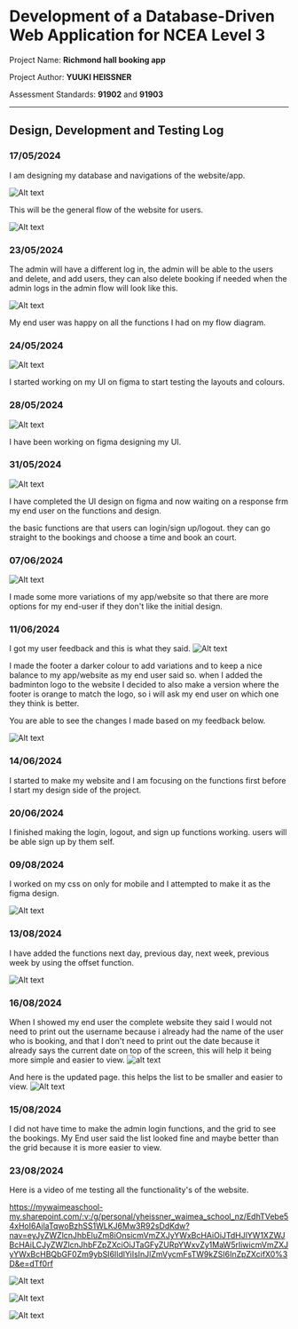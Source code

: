 # Development of a Database-Driven Web Application for NCEA Level 3

Project Name: **Richmond hall booking app**

Project Author: **YUUKI HEISSNER**

Assessment Standards: **91902** and **91903**


-------------------------------------------------

## Design, Development and Testing Log

### 17/05/2024

I am designing my database and navigations of the website/app.  

![Alt text](images/db.png)


This will be the general flow of the website for users. 

![Alt text](images/flow.png)

### 23/05/2024

The admin will have a different log in, the admin will be able to the users and delete, and add users, they can also delete booking if needed when the admin logs in the admin flow will look like this. 

![Alt text](images/admin-flow.png)

My end user was happy on all the functions I had on my flow diagram. 

### 24/05/2024

![Alt text](images/first-figma.png)

I started working on my UI on figma to start testing the layouts and colours. 

>

### 28/05/2024

![Alt text](images/second-figma.png)

I have been working on figma designing my UI. 

### 31/05/2024

![Alt text](images/complete-figma.png)

I have completed the UI design on figma and now waiting on a response frm my end user on the functions and design. 


the basic functions are that users can login/sign up/logout. they can go straight to the bookings and choose a time and book an court. 

### 07/06/2024

![Alt text](images/colours.png)

I made some more variations of my app/website so that there are more options for my end-user if they don't like the initial design.   

### 11/06/2024

I got my user feedback and this is what they said. 
![Alt text](images/feedback.png)

I made the footer a darker colour to add variations and to keep a nice balance to my app/website as my end user said so. when I added the badminton logo to the website I decided to also make a version where the footer is orange to match the logo, so i will ask my end user on which one they think is better. 

You are able to see the changes I made based on my feedback below. 

![Alt text](images/updated-figma.png)

### 14/06/2024

I started to make my website and I am focusing on the functions first before I start my design side of the project.

### 20/06/2024
I finished making the login, logout, and sign up functions working. users will be able sign up by them self.

### 09/08/2024 

I worked on my css on only for mobile and I attempted to make it as the figma design. 

![Alt text](images/css.png)

### 13/08/2024 

I have added the functions next day, previous day, next week, previous week by using the offset function. 

![Alt text](images/next-page.png)


### 16/08/2024 

When I showed my end user the complete website they said I would not need to print out the username because i already had the name of the user who is booking, and that I don't need to print out the date because it already says the current date on top of the screen, this will help it being more simple and easier to view. 
![alt text](images/booking-list.png)

And here is the updated page. this helps the list to be smaller and easier to view.
![Alt text](images/booking-list-updated.png)

### 15/08/2024

I did not have time to make the admin login functions, and the grid to see the bookings. 
My End user said the list looked fine and maybe better than the grid because it is more easier to view. 

### 23/08/2024

Here is a video of me testing all the functionality's of the website.

https://mywaimeaschool-my.sharepoint.com/:v:/g/personal/yheissner_waimea_school_nz/EdhTVebe54xHoI6AjlaTqwoBzhSS1WLKJ6Mw3R92sDdKdw?nav=eyJyZWZlcnJhbEluZm8iOnsicmVmZXJyYWxBcHAiOiJTdHJlYW1XZWJBcHAiLCJyZWZlcnJhbFZpZXciOiJTaGFyZURpYWxvZy1MaW5rIiwicmVmZXJyYWxBcHBQbGF0Zm9ybSI6IldlYiIsInJlZmVycmFsTW9kZSI6InZpZXcifX0%3D&e=dTf0rf 


![Alt text](images/validation-home.png)

![Alt text](images/validation-signup.png)

![Alt text](images/validation-bookings.png)